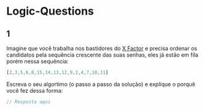 # Logic-Questions

## 1

Imagine que você trabalha nos bastidores do [X Factor]() e precisa ordenar os candidatos pela sequência crescente das suas senhas, eles já estão em fila porém nessa sequência:

```js
[2,3,5,6,8,15,14,13,12,9,1,4,7,10,11]
```

Escreva o seu algortimo (o passo a passo da solução) e explique o porquê você fez dessa forma:

```js 
// Resposta aqui
```
